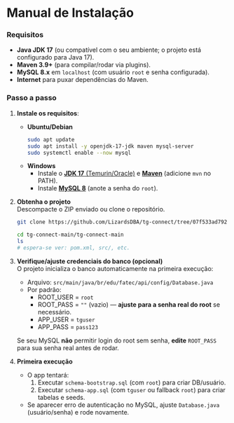 # Manual de Instalação

### Requisitos
- **Java JDK 17** (ou compatível com o seu ambiente; o projeto está configurado para Java 17).
- **Maven 3.9+** (para compilar/rodar via plugins).
- **MySQL 8.x** em `localhost` (com usuário `root` e senha configurada).  
- **Internet** para puxar dependências do Maven.

### Passo a passo
1. **Instale os requisitos**:
   - **Ubuntu/Debian**
     ```bash
     sudo apt update
     sudo apt install -y openjdk-17-jdk maven mysql-server
     sudo systemctl enable --now mysql
     ```
   - **Windows**
     - Instale o [**JDK 17** (Temurin/Oracle)](https://www.oracle.com/java/technologies/javase/jdk17-archive-downloads.html) e [**Maven**](https://maven.apache.org/download.cgi) (adicione `mvn` no PATH).
     - Instale [**MySQL 8**](https://dev.mysql.com/downloads/mysql/8.0.html) (anote a senha do `root`).

2. **Obtenha o projeto**  
   Descompacte o ZIP enviado ou clone o repositório.
    ```bash
    git clone https://github.com/LizardsDBA/tg-connect/tree/07f533ad7922953bb08621aca3a262977a81fc21
    ```
   ```bash
   cd tg-connect-main/tg-connect-main
   ls
   # espera-se ver: pom.xml, src/, etc.
   ```

3. **Verifique/ajuste credenciais do banco (opcional)**  
   O projeto inicializa o banco automaticamente na primeira execução:
   - Arquivo: `src/main/java/br/edu/fatec/api/config/Database.java`
   - Por padrão:
     - ROOT_USER = `root`
     - ROOT_PASS = `""` (vazio) — **ajuste para a senha real do root** se necessário.
     - APP_USER = `tguser`
     - APP_PASS = `pass123`

   Se seu MySQL **não** permitir login do root sem senha, **edite** `ROOT_PASS` para sua senha real antes de rodar.

4. **Primeira execução**  
   - O app tentará:
     1) Executar `schema-bootstrap.sql` (com `root`) para criar DB/usuário.
     2) Executar `schema-app.sql` (com `tguser` ou fallback `root`) para criar tabelas e seeds.
   - Se aparecer erro de autenticação no MySQL, ajuste `Database.java` (usuário/senha) e rode novamente.
